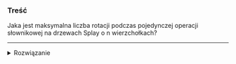 ### Treść
Jaka jest maksymalna liczba rotacji podczas pojedynczej operacji słownikowej na drzewach
Splay o n wierzchołkach?

------
<details><summary>Rozwiązanie</summary>
<p>
    
Mamy O(n) rotacji, ponieważ drzewo na którym wykonujemy operację może być w postaci listy.

przykład
![image](https://user-images.githubusercontent.com/11476062/62822115-4edf2b80-bb7f-11e9-882a-a29e9b291b64.png)
